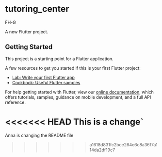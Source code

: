 # tutoring_center
FH-G

A new Flutter project.

## Getting Started

This project is a starting point for a Flutter application.

A few resources to get you started if this is your first Flutter project:

- [Lab: Write your first Flutter app](https://flutter.dev/docs/get-started/codelab)
- [Cookbook: Useful Flutter samples](https://flutter.dev/docs/cookbook)

For help getting started with Flutter, view our
[online documentation](https://flutter.dev/docs), which offers tutorials,
samples, guidance on mobile development, and a full API reference.


<<<<<<< HEAD
This is a change`
=======

Anna is changing the README file
>>>>>>> a1618d831fc2bce264c6c8a36f7a114da2df19c7
